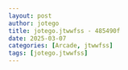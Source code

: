```yaml
---
layout: post
author: jotego
title: jotego.jtwwfss - 485490f
date: 2025-03-07
categories: [Arcade, jtwwfss]
tags: [jotego.jtwwfss]
---
```


